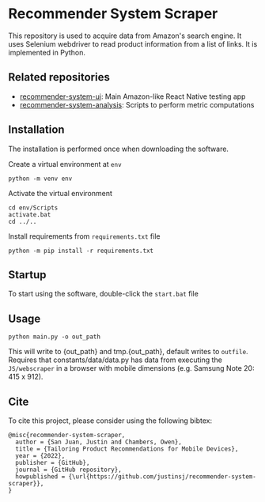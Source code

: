 # Recommender System Scraper
This repository is used to acquire data from Amazon's search engine.
It uses Selenium webdriver to read product information from a list of links.
It is implemented in Python.

## Related repositories

- [recommender-system-ui](https://github.com/justinsj/recommender-system-ui): Main Amazon-like React Native testing app
- [recommender-system-analysis](https://github.com/justinsj/recommender-system-analysis): Scripts to perform metric computations 

## Installation
The installation is performed once when downloading the software.

Create a virtual environment at `env`
```
python -m venv env
```
Activate the virtual environment
```
cd env/Scripts
activate.bat
cd ../..
```
Install requirements from `requirements.txt` file

```
python -m pip install -r requirements.txt
```


## Startup
To start using the software, double-click the `start.bat` file

## Usage

```
python main.py -o out_path
```
This will write to {out_path} and tmp.{out_path}, default writes to `outfile`.
Requires that constants/data/data.py has data from executing the `JS/webscraper` in a browser with mobile dimensions (e.g. Samsung Note 20: 415 x 912).

## Cite

To cite this project, please consider using the following bibtex:
```
@misc{recommender-system-scraper,
  author = {San Juan, Justin and Chambers, Owen},
  title = {Tailoring Product Recommendations for Mobile Devices},
  year = {2022},
  publisher = {GitHub},
  journal = {GitHub repository},
  howpublished = {\url{https://github.com/justinsj/recommender-system-scraper}},
}
```
